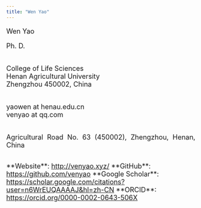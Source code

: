 ```yaml
---
title: "Wen Yao"
---
```


<div align=justify>
<font size=4>

Wen Yao  <br/>

Ph. D.  <br/><br/>

College of Life Sciences  <br/>
Henan Agricultural University  <br/>
Zhengzhou 450002, China  <br/><br/>

yaowen at henau.edu.cn  <br/>
venyao at qq.com <br/><br/>

Agricultural Road No. 63 (450002), Zhengzhou, Henan, China  <br/>

</font>
</div>

<br/>

<font size=4>
**Website**: <a href="http://venyao.xyz/" target="_blank">http://venyao.xyz/</a>  
**GitHub**: <a href="https://github.com/venyao" target="_blank">https://github.com/venyao</a>  
**Google Scholar**: <a href="https://scholar.google.com/citations?user=n6WrEUQAAAAJ&hl=zh-CN" target="_blank">https://scholar.google.com/citations?user=n6WrEUQAAAAJ&hl=zh-CN</a>  
**ORCID**: <a href="https://orcid.org/0000-0002-0643-506X" target="_blank">https://orcid.org/0000-0002-0643-506X</a>  
</font>


